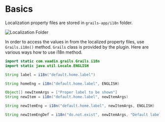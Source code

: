 # Basics

Localization property files are stored in `grails-app/i18n` folder.

![Localization Folder](http://vaadinongrails.com/img/idea-i18n.png)

In order to access the values in from the localized property files, use `Grails.i18n()` method. `Grails` class is provided by the plugin.
Here are various ways how to use i18n method.

``` java
import static com.vaadin.grails.Grails.i18n
import static java.util.Locale.ENGLISH

String label = i18n("default.home.label")

String homeEng = i18n("default.home.label", ENGLISH)

Object[] newItemArgs = ["Proper label to be shown"]
String newItem = i18n("default.home.label", newItemArgs)

String newItemEng = i18n("default.home.label", newItemArgs, ENGLISH)

String newItemEngDef = i18n("do.not.exist", newItemArgs, "Default label for {0}", ENGLISH)
```
